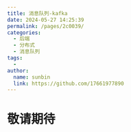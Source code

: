 ```yaml
---
title: 消息队列-kafka
date: 2024-05-27 14:25:39
permalink: /pages/2c0039/
categories:
  - 后端
  - 分布式
  - 消息队列
tags:
  - 
author: 
  name: sunbin
  link: https://github.com/17661977890
---
```

# 敬请期待